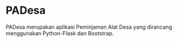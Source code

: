 # PADesa
PADesa merupakan aplikasi Peminjaman Alat Desa yang dirancang menggunakan Python-Flask dan Bootstrap.
